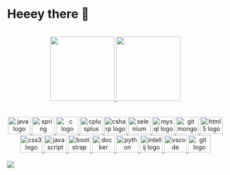 
# Heeey there 👋

<br>

<div align="center">
  <a href="https://github.com/Rafael-Bessa">
  <img height="150em" src="https://github-readme-stats.vercel.app/api?username=Rafael-Bessa&show_icons=true&theme=merko&include_all_commits=true&count_private=true"/>
  <img height="150em" src="https://github-readme-stats.vercel.app/api/top-langs/?username=Rafael-Bessa&layout=compact&langs_count=7&theme=merko"/>
</div>

  <br>
  <br>
  
  <div align="center">
    
  <img src="https://cdn.jsdelivr.net/gh/devicons/devicon/icons/java/java-original.svg" height="40" width="52" alt="java logo"  />
   
  <img src="https://cdn.jsdelivr.net/gh/devicons/devicon/icons/spring/spring-original.svg" height="40" width="52" alt="spring logo"  />

  <img src="https://cdn.jsdelivr.net/gh/devicons/devicon/icons/c/c-original.svg" height="40" width="52" alt="c logo"  />

  <img src="https://cdn.jsdelivr.net/gh/devicons/devicon/icons/cplusplus/cplusplus-original.svg" height="40" width="52" alt="cplusplus logo"  />

   <img src="https://cdn.jsdelivr.net/gh/devicons/devicon/icons/csharp/csharp-original.svg" height="40" width="52" alt="csharp logo"  />

  <img src="https://cdn.jsdelivr.net/gh/devicons/devicon/icons/selenium/selenium-original.svg" height="40" width="52" alt="selenium logo"  />
    
  <img src="https://cdn.jsdelivr.net/gh/devicons/devicon/icons/mysql/mysql-original.svg" height="40" width="52" alt="mysql logo"  />
    
  <img src="https://cdn.jsdelivr.net/gh/devicons/devicon/icons/mongodb/mongodb-original.svg" height="40" width="52" alt="git mongodb" />
 
  <img src="https://cdn.jsdelivr.net/gh/devicons/devicon/icons/html5/html5-original.svg" height="40" width="52" alt="html5 logo"  />
    
  <img src="https://cdn.jsdelivr.net/gh/devicons/devicon/icons/css3/css3-original.svg" height="40" width="52" alt="css3 logo"  />
   
   <img src="https://cdn.jsdelivr.net/gh/devicons/devicon/icons/javascript/javascript-original.svg" height="40" width="52" alt="javascript logo"  />
    
  <img src="https://cdn.jsdelivr.net/gh/devicons/devicon/icons/bootstrap/bootstrap-original.svg" height="40" width="52" alt="bootstrap logo"  />
 
  <img src="https://cdn.jsdelivr.net/gh/devicons/devicon/icons/docker/docker-original.svg" height="40" width="52" alt="docker logo"  />

  <img src="https://cdn.jsdelivr.net/gh/devicons/devicon/icons/python/python-original.svg" height="40" width="52" alt="python logo"  />
  
  <img src="https://cdn.jsdelivr.net/gh/devicons/devicon/icons/intellij/intellij-original.svg" height="40" width="52" alt="intellij logo"  />
    
  <img src="https://cdn.jsdelivr.net/gh/devicons/devicon/icons/vscode/vscode-original.svg" height="40" width="52" alt="vscode logo"  />

  <img src="https://cdn.jsdelivr.net/gh/devicons/devicon/icons/git/git-original.svg" height="40" width="52" alt="git logo"  />
     
  </div>

  </div>
  <br>

  <div> 
         <a href="https://www.linkedin.com/in/rafaelmbessa/" target="_blank"><img src="https://img.shields.io/badge/-LinkedIn-%230077B5?style=for-the-badge&logo=linkedin&logoColor=white" target="_blank"></a>
  </div>
